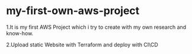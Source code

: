 # my-first-own-aws-project

1.It is my first AWS Project which i try to create with my own research and know-how.

2.Upload static Website with Terraform and deploy with CI\CD
